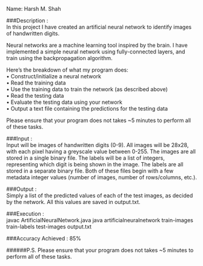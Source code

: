 Name: Harsh M. Shah

###Description :  
In this project I have created an artificial neural network to identify images of handwritten digits.


Neural networks are a machine learning tool inspired by the brain. I have implemented a simple neural network using fully-connected layers, and train using the backpropagation algorithm. 

Here’s the breakdown of what my program does:  
• Construct/initialize a neural network  
• Read the training data  
• Use the training data to train the network (as described above)  
• Read the testing data  
• Evaluate the testing data using your network  
• Output a text file containing the predictions for the testing data  

Please ensure that your program does not takes ~5 minutes to perform all of these tasks.

###Input :  
Input will be images of handwritten digits (0-9). All images will be 28x28, with each pixel having a greyscale value between 0-255. The images are all stored in a single binary file. The labels will be a list of integers, representing which digit is being shown in the image. The labels are all stored in a separate binary file. Both of these files begin with a few metadata integer values (number of images, number of rows/columns, etc.). 

###Output :  
Simply a list of the predicted values of each of the test images, as decided by the network. All this values are saved in output.txt. 

###Execution :  
javac ArtificialNeuralNetwork.java
java artificialneuralnetwork train-images train-labels test-images output.txt 

###Accuracy Achieved : 85%  


######P.S. Please ensure that your program does not takes ~5 minutes to perform all of these tasks.
